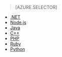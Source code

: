 > [AZURE.SELECTOR]
- [.NET](../articles/storage-dotnet-how-to-use-tables.md)
- [Node.js](../articles/storage-nodejs-how-to-use-table-storage.md)
- [Java](../articles/storage-java-how-to-use-table-storage.md)
- [C++](../articles/storage-c-plus-plus-how-to-use-tables.md)
- [PHP](../articles/storage-php-how-to-use-table-storage.md)
- [Ruby](../articles/storage-ruby-how-to-use-table-storage.md)
- [Python](../articles/storage-python-how-to-use-table-storage.md)


<!--HONumber=52-->
